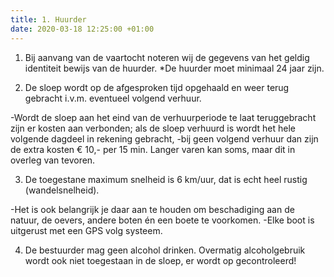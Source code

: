 ```yaml
---
title: 1. Huurder
date: 2020-03-18 12:25:00 +01:00
---
```


1) Bij aanvang van de vaartocht noteren wij de gegevens van het geldig identiteit bewijs van de huurder. *De huurder moet minimaal 24 jaar zijn.

2) De sloep wordt op de afgesproken tijd opgehaald en weer terug gebracht i.v.m. eventueel volgend verhuur. 

-Wordt de sloep aan het eind van de verhuurperiode te laat teruggebracht zijn er kosten aan verbonden;
als de sloep verhuurd is wordt het hele volgende dagdeel in rekening gebracht,
-bij geen volgend verhuur dan zijn de extra kosten € 10,- per 15 min.
Langer varen kan soms, maar dit in overleg van tevoren.

3) De toegestane maximum snelheid is 6 km/uur, dat is echt heel rustig (wandelsnelheid).

-Het is ook belangrijk je daar aan te houden om beschadiging aan de natuur, de oevers, andere boten én een boete te voorkomen.
-Elke boot is uitgerust met een GPS volg systeem.

4) De bestuurder mag geen alcohol drinken. Overmatig alcoholgebruik wordt ook niet toegestaan in de sloep, er wordt op gecontroleerd!

